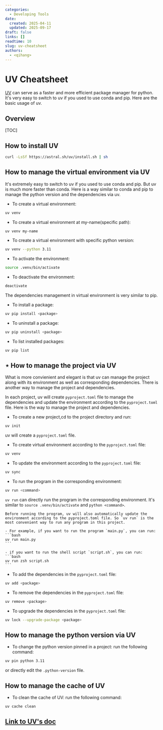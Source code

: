 ```yaml
---
categories:
  - Developing Tools
date: 
  created: 2025-04-11
  updated: 2025-09-17
draft: false
links: []
readtime: 10
slug: uv-cheatsheet
authors:
  - <qihang>
---
```

# UV Cheatsheet
[UV](https://docs.astral.sh/uv/) can serve as a faster and more efficient package manager for python. It's very easy to switch to uv if you used to use conda and pip. Here are the basic usage of uv.
<!-- more -->
## Overview
[TOC]

## How to install UV
```bash
curl -LsSf https://astral.sh/uv/install.sh | sh
```

## How to manage the virtual environment via UV
It's extremely easy to switch to uv if you used to use conda and pip. But uv is much more faster than conda. Here is a way similar to conda and pip to manage the python version and the dependencies via uv.

- To create a virtual environment:
```bash
uv venv
```

- To create a virtual environment at my-name(specific path):
```bash
uv venv my-name
```

- To create a virtual environment with specific python version:
```bash
uv venv --python 3.11
```

- To activate the environment:
```bash
source .venv/bin/activate
```

- To deactivate the environment:
```bash
deactivate
```

The dependencies management in virtual environment is very similar to pip.

- To install a package:
```bash
uv pip install <package>
```
- To uninstall a package:
```bash
uv pip uninstall <package>
```
- To list installed packages:
```bash
uv pip list
```

## **$\star$ How to manage the project via UV**
What is more convienient and elegant is that uv can manage the project along with its environment as well as corresponding dependencies. There is another way to manage the project and dependencies.

In each project, uv will create `pyproject.toml` file to manage the dependencies and update the environment according to the `pyproject.toml` file. Here is the way to manage the project and dependencies.

- To create a new project,cd to the project directory and run:
```bash
uv init
```
uv will create a `pyproject.toml` file.

- To create virtual environment according to the `pyproject.toml` file:
```bash
uv venv
```

- To update the environment according to the `pyproject.toml` file:
```bash
uv sync
```
- To run the program in the corresponding environment:
```bash
uv run <command>
```
`uv run` can directly run the program in the corresponding environment. It's similar to `source .venv/bin/activate` and `python <command>`. 

    Before running the program, uv will also automatically update the environment according to the pyproject.toml file. So `uv run` is the most convenient way to run any program in this project.

    - For example, if you want to run the program `main.py`, you can run:
    ```bash
    uv run main.py
    ```

    - if you want to run the shell script `script.sh`, you can run:
    ```bash
    uv run zsh script.sh
    ```

- To add the dependencies in the `pyproject.toml` file:
```bash
uv add <package>
```

- To remove the dependencies in the `pyproject.toml` file:
```bash
uv remove <package>
```

- To upgrade the dependencies in the `pyproject.toml` file:
```bash
uv lock --upgrade-package <package>
```
## How to manage the python version via UV

- To change the python version pinned in a project:
run the following command:
```bash
uv pin python 3.11
```
or directly edit the `.python-version` file.

## How to manage the cache of UV

- To clean the cache of UV:
run the following command:
```bash
uv cache clean
```


## [Link to UV's doc](https://docs.astral.sh/uv/)









